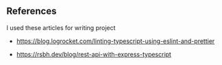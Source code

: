 ## References
I used these articles for writing project

* https://blog.logrocket.com/linting-typescript-using-eslint-and-prettier

* https://rsbh.dev/blog/rest-api-with-express-typescript
